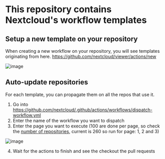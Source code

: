 # This repository contains Nextcloud's workflow templates

## Setup a new template on your repository

When creating a new workflow on your repository, you will see templates originating from here.
https://github.com/nextcloud/viewer/actions/new

![image](https://raw.githubusercontent.com/nextcloud/.github/master/screenshots/choose-a-workflow.png)

## Auto-update repositories

For each template, you can propagate them on all the repos that use it.
1. Go into https://github.com/nextcloud/.github/actions/workflows/dispatch-workflow.yml
2. Enter the name of the workflow you want to dispatch
3. Enter the page you want to execute (100 are done per page, so check the [number of repositories](https://github.com/orgs/nextcloud/repositories), current is 260 so run for page: 1, 2 and 3)

  ![image](https://raw.githubusercontent.com/nextcloud/.github/master/screenshots/dispatch-a-workflow.png)

4. Wait for the actions to finish and see the checkout the pull requests
